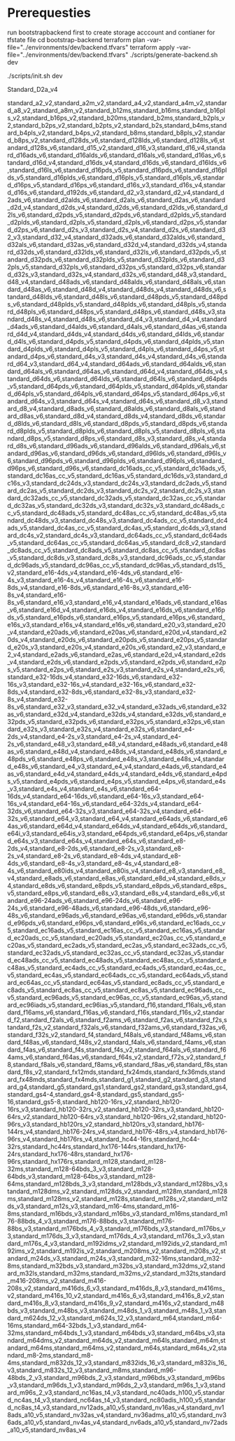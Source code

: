 # Prerequesties
run bootstrapbackend first to create storage acccount and contianer for tfstate file
cd bootstrap-backend
terraform plan -var-file="../environments/dev/backend.tfvars" 
terraform apply -var-file="../environments/dev/backend.tfvars" 
./scripts/generate-backend.sh dev

./scripts/init.sh dev

Standard_D2a_v4

standard_a2_v2,standard_a2m_v2,standard_a4_v2,standard_a4m_v2,standard_a8_v2,standard_a8m_v2,standard_b12ms,standard_b16ms,standard_b16pls_v2,standard_b16ps_v2,standard_b20ms,standard_b2ms,standard_b2pls_v2,standard_b2ps_v2,standard_b2pts_v2,standard_b2s,standard_b4ms,standard_b4pls_v2,standard_b4ps_v2,standard_b8ms,standard_b8pls_v2,standard_b8ps_v2,standard_d128ds_v6,standard_d128lds_v6,standard_d128ls_v6,standard_d128s_v6,standard_d15_v2,standard_d16_v3,standard_d16_v4,standard_d16ads_v6,standard_d16alds_v6,standard_d16als_v6,standard_d16as_v6,standard_d16d_v4,standard_d16ds_v4,standard_d16ds_v6,standard_d16lds_v6,standard_d16ls_v6,standard_d16pds_v5,standard_d16pds_v6,standard_d16plds_v5,standard_d16plds_v6,standard_d16pls_v5,standard_d16pls_v6,standard_d16ps_v5,standard_d16ps_v6,standard_d16s_v3,standard_d16s_v4,standard_d16s_v6,standard_d192ds_v6,standard_d2_v3,standard_d2_v4,standard_d2ads_v6,standard_d2alds_v6,standard_d2als_v6,standard_d2as_v6,standard_d2d_v4,standard_d2ds_v4,standard_d2ds_v6,standard_d2lds_v6,standard_d2ls_v6,standard_d2pds_v5,standard_d2pds_v6,standard_d2plds_v5,standard_d2plds_v6,standard_d2pls_v5,standard_d2pls_v6,standard_d2ps_v5,standard_d2ps_v6,standard_d2s_v3,standard_d2s_v4,standard_d2s_v6,standard_d32_v3,standard_d32_v4,standard_d32ads_v6,standard_d32alds_v6,standard_d32als_v6,standard_d32as_v6,standard_d32d_v4,standard_d32ds_v4,standard_d32ds_v6,standard_d32lds_v6,standard_d32ls_v6,standard_d32pds_v5,standard_d32pds_v6,standard_d32plds_v5,standard_d32plds_v6,standard_d32pls_v5,standard_d32pls_v6,standard_d32ps_v5,standard_d32ps_v6,standard_d32s_v3,standard_d32s_v4,standard_d32s_v6,standard_d48_v3,standard_d48_v4,standard_d48ads_v6,standard_d48alds_v6,standard_d48als_v6,standard_d48as_v6,standard_d48d_v4,standard_d48ds_v4,standard_d48ds_v6,standard_d48lds_v6,standard_d48ls_v6,standard_d48pds_v5,standard_d48pds_v6,standard_d48plds_v5,standard_d48plds_v6,standard_d48pls_v5,standard_d48pls_v6,standard_d48ps_v5,standard_d48ps_v6,standard_d48s_v3,standard_d48s_v4,standard_d48s_v6,standard_d4_v3,standard_d4_v4,standard_d4ads_v6,standard_d4alds_v6,standard_d4als_v6,standard_d4as_v6,standard_d4d_v4,standard_d4ds_v4,standard_d4ds_v6,standard_d4lds_v6,standard_d4ls_v6,standard_d4pds_v5,standard_d4pds_v6,standard_d4plds_v5,standard_d4plds_v6,standard_d4pls_v5,standard_d4pls_v6,standard_d4ps_v5,standard_d4ps_v6,standard_d4s_v3,standard_d4s_v4,standard_d4s_v6,standard_d64_v3,standard_d64_v4,standard_d64ads_v6,standard_d64alds_v6,standard_d64als_v6,standard_d64as_v6,standard_d64d_v4,standard_d64ds_v4,standard_d64ds_v6,standard_d64lds_v6,standard_d64ls_v6,standard_d64pds_v5,standard_d64pds_v6,standard_d64plds_v5,standard_d64plds_v6,standard_d64pls_v5,standard_d64pls_v6,standard_d64ps_v5,standard_d64ps_v6,standard_d64s_v3,standard_d64s_v4,standard_d64s_v6,standard_d8_v3,standard_d8_v4,standard_d8ads_v6,standard_d8alds_v6,standard_d8als_v6,standard_d8as_v6,standard_d8d_v4,standard_d8ds_v4,standard_d8ds_v6,standard_d8lds_v6,standard_d8ls_v6,standard_d8pds_v5,standard_d8pds_v6,standard_d8plds_v5,standard_d8plds_v6,standard_d8pls_v5,standard_d8pls_v6,standard_d8ps_v5,standard_d8ps_v6,standard_d8s_v3,standard_d8s_v4,standard_d8s_v6,standard_d96ads_v6,standard_d96alds_v6,standard_d96als_v6,standard_d96as_v6,standard_d96ds_v6,standard_d96lds_v6,standard_d96ls_v6,standard_d96pds_v6,standard_d96plds_v6,standard_d96pls_v6,standard_d96ps_v6,standard_d96s_v6,standard_dc16ads_cc_v5,standard_dc16ads_v5,standard_dc16as_cc_v5,standard_dc16as_v5,standard_dc16ds_v3,standard_dc16s_v3,standard_dc24ds_v3,standard_dc24s_v3,standard_dc2ads_v5,standard_dc2as_v5,standard_dc2ds_v3,standard_dc2s_v2,standard_dc2s_v3,standard_dc32ads_cc_v5,standard_dc32ads_v5,standard_dc32as_cc_v5,standard_dc32as_v5,standard_dc32ds_v3,standard_dc32s_v3,standard_dc48ads_cc_v5,standard_dc48ads_v5,standard_dc48as_cc_v5,standard_dc48as_v5,standard_dc48ds_v3,standard_dc48s_v3,standard_dc4ads_cc_v5,standard_dc4ads_v5,standard_dc4as_cc_v5,standard_dc4as_v5,standard_dc4ds_v3,standard_dc4s_v2,standard_dc4s_v3,standard_dc64ads_cc_v5,standard_dc64ads_v5,standard_dc64as_cc_v5,standard_dc64as_v5,standard_dc8_v2,standard_dc8ads_cc_v5,standard_dc8ads_v5,standard_dc8as_cc_v5,standard_dc8as_v5,standard_dc8ds_v3,standard_dc8s_v3,standard_dc96ads_cc_v5,standard_dc96ads_v5,standard_dc96as_cc_v5,standard_dc96as_v5,standard_ds15_v2,standard_e16-4ds_v4,standard_e16-4ds_v6,standard_e16-4s_v3,standard_e16-4s_v4,standard_e16-4s_v6,standard_e16-8ds_v4,standard_e16-8ds_v6,standard_e16-8s_v3,standard_e16-8s_v4,standard_e16-8s_v6,standard_e16_v3,standard_e16_v4,standard_e16ads_v6,standard_e16as_v6,standard_e16d_v4,standard_e16ds_v4,standard_e16ds_v6,standard_e16pds_v5,standard_e16pds_v6,standard_e16ps_v5,standard_e16ps_v6,standard_e16s_v3,standard_e16s_v4,standard_e16s_v6,standard_e20_v3,standard_e20_v4,standard_e20ads_v6,standard_e20as_v6,standard_e20d_v4,standard_e20ds_v4,standard_e20ds_v6,standard_e20pds_v5,standard_e20ps_v5,standard_e20s_v3,standard_e20s_v4,standard_e20s_v6,standard_e2_v3,standard_e2_v4,standard_e2ads_v6,standard_e2as_v6,standard_e2d_v4,standard_e2ds_v4,standard_e2ds_v6,standard_e2pds_v5,standard_e2pds_v6,standard_e2ps_v5,standard_e2ps_v6,standard_e2s_v3,standard_e2s_v4,standard_e2s_v6,standard_e32-16ds_v4,standard_e32-16ds_v6,standard_e32-16s_v3,standard_e32-16s_v4,standard_e32-16s_v6,standard_e32-8ds_v4,standard_e32-8ds_v6,standard_e32-8s_v3,standard_e32-8s_v4,standard_e32-8s_v6,standard_e32_v3,standard_e32_v4,standard_e32ads_v6,standard_e32as_v6,standard_e32d_v4,standard_e32ds_v4,standard_e32ds_v6,standard_e32pds_v5,standard_e32pds_v6,standard_e32ps_v5,standard_e32ps_v6,standard_e32s_v3,standard_e32s_v4,standard_e32s_v6,standard_e4-2ds_v4,standard_e4-2s_v3,standard_e4-2s_v4,standard_e4-2s_v6,standard_e48_v3,standard_e48_v4,standard_e48ads_v6,standard_e48as_v6,standard_e48d_v4,standard_e48ds_v4,standard_e48ds_v6,standard_e48pds_v6,standard_e48ps_v6,standard_e48s_v3,standard_e48s_v4,standard_e48s_v6,standard_e4_v3,standard_e4_v4,standard_e4ads_v6,standard_e4as_v6,standard_e4d_v4,standard_e4ds_v4,standard_e4ds_v6,standard_e4pds_v5,standard_e4pds_v6,standard_e4ps_v5,standard_e4ps_v6,standard_e4s_v3,standard_e4s_v4,standard_e4s_v6,standard_e64-16ds_v4,standard_e64-16ds_v6,standard_e64-16s_v3,standard_e64-16s_v4,standard_e64-16s_v6,standard_e64-32ds_v4,standard_e64-32ds_v6,standard_e64-32s_v3,standard_e64-32s_v4,standard_e64-32s_v6,standard_e64_v3,standard_e64_v4,standard_e64ads_v6,standard_e64as_v6,standard_e64d_v4,standard_e64ds_v4,standard_e64ds_v6,standard_e64i_v3,standard_e64is_v3,standard_e64pds_v6,standard_e64ps_v6,standard_e64s_v3,standard_e64s_v4,standard_e64s_v6,standard_e8-2ds_v4,standard_e8-2ds_v6,standard_e8-2s_v3,standard_e8-2s_v4,standard_e8-2s_v6,standard_e8-4ds_v4,standard_e8-4ds_v6,standard_e8-4s_v3,standard_e8-4s_v4,standard_e8-4s_v6,standard_e80ids_v4,standard_e80is_v4,standard_e8_v3,standard_e8_v4,standard_e8ads_v6,standard_e8as_v6,standard_e8d_v4,standard_e8ds_v4,standard_e8ds_v6,standard_e8pds_v5,standard_e8pds_v6,standard_e8ps_v5,standard_e8ps_v6,standard_e8s_v3,standard_e8s_v4,standard_e8s_v6,standard_e96-24ads_v6,standard_e96-24ds_v6,standard_e96-24s_v6,standard_e96-48ads_v6,standard_e96-48ds_v6,standard_e96-48s_v6,standard_e96ads_v6,standard_e96as_v6,standard_e96ds_v6,standard_e96pds_v6,standard_e96ps_v6,standard_e96s_v6,standard_ec16ads_cc_v5,standard_ec16ads_v5,standard_ec16as_cc_v5,standard_ec16as_v5,standard_ec20ads_cc_v5,standard_ec20ads_v5,standard_ec20as_cc_v5,standard_ec20as_v5,standard_ec2ads_v5,standard_ec2as_v5,standard_ec32ads_cc_v5,standard_ec32ads_v5,standard_ec32as_cc_v5,standard_ec32as_v5,standard_ec48ads_cc_v5,standard_ec48ads_v5,standard_ec48as_cc_v5,standard_ec48as_v5,standard_ec4ads_cc_v5,standard_ec4ads_v5,standard_ec4as_cc_v5,standard_ec4as_v5,standard_ec64ads_cc_v5,standard_ec64ads_v5,standard_ec64as_cc_v5,standard_ec64as_v5,standard_ec8ads_cc_v5,standard_ec8ads_v5,standard_ec8as_cc_v5,standard_ec8as_v5,standard_ec96ads_cc_v5,standard_ec96ads_v5,standard_ec96as_cc_v5,standard_ec96as_v5,standard_ec96iads_v5,standard_ec96ias_v5,standard_f16,standard_f16als_v6,standard_f16ams_v6,standard_f16as_v6,standard_f16s,standard_f16s_v2,standard_f2,standard_f2als_v6,standard_f2ams_v6,standard_f2as_v6,standard_f2s,standard_f2s_v2,standard_f32als_v6,standard_f32ams_v6,standard_f32as_v6,standard_f32s_v2,standard_f4,standard_f48als_v6,standard_f48ams_v6,standard_f48as_v6,standard_f48s_v2,standard_f4als_v6,standard_f4ams_v6,standard_f4as_v6,standard_f4s,standard_f4s_v2,standard_f64als_v6,standard_f64ams_v6,standard_f64as_v6,standard_f64s_v2,standard_f72s_v2,standard_f8,standard_f8als_v6,standard_f8ams_v6,standard_f8as_v6,standard_f8s,standard_f8s_v2,standard_fx12mds,standard_fx24mds,standard_fx36mds,standard_fx48mds,standard_fx4mds,standard_g1,standard_g2,standard_g3,standard_g4,standard_g5,standard_gs1,standard_gs2,standard_gs3,standard_gs4,standard_gs4-4,standard_gs4-8,standard_gs5,standard_gs5-16,standard_gs5-8,standard_hb120-16rs_v2,standard_hb120-16rs_v3,standard_hb120-32rs_v2,standard_hb120-32rs_v3,standard_hb120-64rs_v2,standard_hb120-64rs_v3,standard_hb120-96rs_v2,standard_hb120-96rs_v3,standard_hb120rs_v2,standard_hb120rs_v3,standard_hb176-144rs_v4,standard_hb176-24rs_v4,standard_hb176-48rs_v4,standard_hb176-96rs_v4,standard_hb176rs_v4,standard_hc44-16rs,standard_hc44-32rs,standard_hc44rs,standard_hx176-144rs,standard_hx176-24rs,standard_hx176-48rs,standard_hx176-96rs,standard_hx176rs,standard_m128,standard_m128-32ms,standard_m128-64bds_3_v3,standard_m128-64bds_v3,standard_m128-64bs_v3,standard_m128-64ms,standard_m128bds_3_v3,standard_m128bds_v3,standard_m128bs_v3,standard_m128dms_v2,standard_m128ds_v2,standard_m128m,standard_m128ms,standard_m128ms_v2,standard_m128s,standard_m128s_v2,standard_m12ds_v3,standard_m12s_v3,standard_m16-4ms,standard_m16-8ms,standard_m16bds_v3,standard_m16bs_v3,standard_m16ms,standard_m176-88bds_4_v3,standard_m176-88bds_v3,standard_m176-88bs_v3,standard_m176bds_4_v3,standard_m176bds_v3,standard_m176bs_v3,standard_m176ds_3_v3,standard_m176ds_4_v3,standard_m176s_3_v3,standard_m176s_4_v3,standard_m192idms_v2,standard_m192ids_v2,standard_m192ims_v2,standard_m192is_v2,standard_m208ms_v2,standard_m208s_v2,standard_m24ds_v3,standard_m24s_v3,standard_m32-16ms,standard_m32-8ms,standard_m32bds_v3,standard_m32bs_v3,standard_m32dms_v2,standard_m32ls,standard_m32ms,standard_m32ms_v2,standard_m32ts,standard_m416-208ms_v2,standard_m416-208s_v2,standard_m416ds_6_v3,standard_m416ds_8_v3,standard_m416ms_v2,standard_m416s_10_v2,standard_m416s_6_v3,standard_m416s_8_v2,standard_m416s_8_v3,standard_m416s_9_v2,standard_m416s_v2,standard_m48bds_v3,standard_m48bs_v3,standard_m48ds_1_v3,standard_m48s_1_v3,standard_m624ds_12_v3,standard_m624s_12_v3,standard_m64,standard_m64-16ms,standard_m64-32bds_1_v3,standard_m64-32ms,standard_m64bds_1_v3,standard_m64bds_v3,standard_m64bs_v3,standard_m64dms_v2,standard_m64ds_v2,standard_m64ls,standard_m64m,standard_m64ms,standard_m64ms_v2,standard_m64s,standard_m64s_v2,standard_m8-2ms,standard_m8-4ms,standard_m832ds_12_v3,standard_m832ids_16_v3,standard_m832is_16_v3,standard_m832s_12_v3,standard_m8ms,standard_m96-48bds_2_v3,standard_m96bds_2_v3,standard_m96bds_v3,standard_m96bs_v3,standard_m96ds_1_v3,standard_m96ds_2_v3,standard_m96s_1_v3,standard_m96s_2_v3,standard_nc16as_t4_v3,standard_nc40ads_h100_v5,standard_nc4as_t4_v3,standard_nc64as_t4_v3,standard_nc80adis_h100_v5,standard_nc8as_t4_v3,standard_nv12ads_a10_v5,standard_nv16as_v4,standard_nv18ads_a10_v5,standard_nv32as_v4,standard_nv36adms_a10_v5,standard_nv36ads_a10_v5,standard_nv4as_v4,standard_nv6ads_a10_v5,standard_nv72ads_a10_v5,standard_nv8as_v4